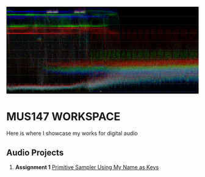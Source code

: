 ![Image](https://github.com/8ball55/digital-audio/blob/gh-pages/sqdgfrtu.PNG)

# MUS147 WORKSPACE

Here is where I showcase my works for digital audio

## Audio Projects

1. **Assignment 1** [Primitive Sampler Using My Name as Keys](https://drive.google.com/drive/folders/1W2wzaGslHM4pC3TvZFuXJVyvBTnKLqvf)


